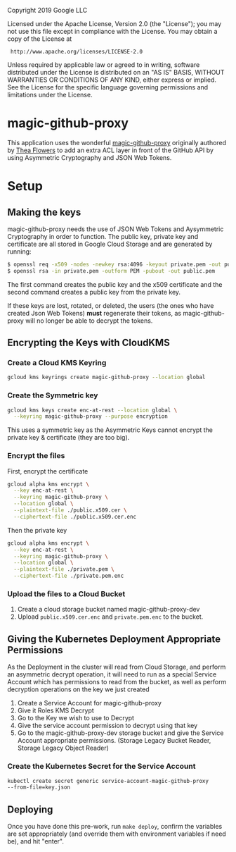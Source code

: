 Copyright 2019 Google LLC

Licensed under the Apache License, Version 2.0 (the "License");
you may not use this file except in compliance with the License.
You may obtain a copy of the License at

     http://www.apache.org/licenses/LICENSE-2.0

Unless required by applicable law or agreed to in writing, software
distributed under the License is distributed on an "AS IS" BASIS,
WITHOUT WARRANTIES OR CONDITIONS OF ANY KIND, either express or implied.
See the License for the specific language governing permissions and
limitations under the License.

# magic-github-proxy

This application uses the wonderful
[magic-github-proxy](https://github.com/theacodes/magic-github-proxy)
originally authored by [Thea Flowers](https://github.com/theacodes) to add an
extra ACL layer in front of the GitHub API by using Asymmetric Cryptography and
JSON Web Tokens. 

# Setup

## Making the keys

magic-github-proxy needs the use of JSON Web Tokens and Aysymmetric
Cryptography in order to function. The public key, private key and 
certificate are all stored in Google Cloud Storage and are generated 
by running:

``` bash
$ openssl req -x509 -nodes -newkey rsa:4096 -keyout private.pem -out public.x509.cer
$ openssl rsa -in private.pem -outform PEM -pubout -out public.pem
```

The first command creates the public key and the x509 certificate and the 
second command creates a public key from the private key.

If these keys are lost, rotated, or deleted, the users (the ones who have
created Json Web Tokens) **must** regenerate their tokens, as
magic-github-proxy will no longer be able to decrypt the tokens.

## Encrypting the Keys with CloudKMS

### Create a Cloud KMS Keyring

```bash
gcloud kms keyrings create magic-github-proxy --location global
```

### Create the Symmetric key

```bash
gcloud kms keys create enc-at-rest --location global \
  --keyring magic-github-proxy --purpose encryption
```

This uses a symmetric key as the Asymmetric Keys cannot encrypt the
private key & certificate (they are too big).

### Encrypt the files

First, encrypt the certificate

```bash
gcloud alpha kms encrypt \
  --key enc-at-rest \
  --keyring magic-github-proxy \
  --location global \
  --plaintext-file ./public.x509.cer \
  --ciphertext-file ./public.x509.cer.enc
```

Then the private key

```bash
gcloud alpha kms encrypt \
  --key enc-at-rest \
  --keyring magic-github-proxy \
  --location global \
  --plaintext-file ./private.pem \
  --ciphertext-file ./private.pem.enc
```

### Upload the files to a Cloud Bucket

1. Create  a cloud storage bucket named magic-github-proxy-dev
1. Upload `public.x509.cer.enc` and `private.pem.enc` to the bucket.

## Giving the Kubernetes Deployment Appropriate Permissions

As the Deployment in the cluster will read from Cloud Storage, and perform an
asymmetric decrypt operation, it will need to run as a special Service Account
which has permissions to read from the bucket, as well as perform decryption
operations on the key we just created

1. Create a Service Account for magic-github-proxy
1. Give it Roles KMS Decrypt
1. Go to the Key we wish to use to Decrypt
1. Give the service account permission to decrypt using that key
1. Go to the magic-github-proxy-dev storage bucket and give the 
Service Account appropriate permissions. (Storage Legacy Bucket Reader, 
Storage Legacy Object Reader)

### Create the Kubernetes Secret for the Service Account

```bash
kubectl create secret generic service-account-magic-github-proxy
--from-file=key.json
```

## Deploying

Once you have done this pre-work, run `make deploy`, confirm the variables are
set appropriately (and override them with environment variables if need be),
and hit "enter".
